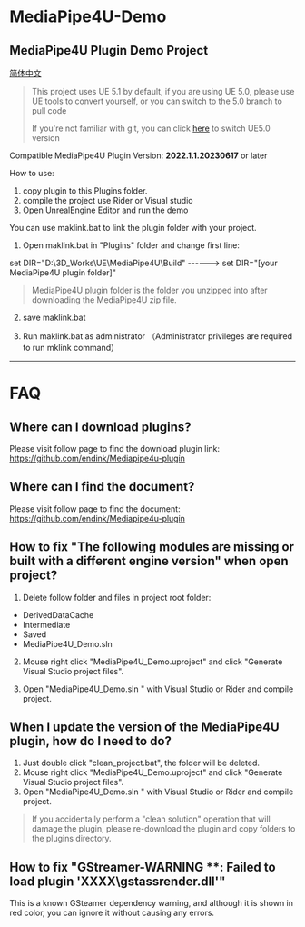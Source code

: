 # MediaPipe4U-Demo
MediaPipe4U Plugin Demo Project   
---
[简体中文](README_CN.md)   

> This project uses UE 5.1 by default, if you are using UE 5.0, please use UE tools to convert yourself, or you can switch to the 5.0 branch to pull code
>   
>  If you're not familiar with git, you can click [here](https://github.com/endink/MediaPipe4U-Demo/tree/UE_5_0) to switch  UE5.0 version

Compatible MediaPipe4U Plugin Version: **2022.1.1.20230617** or later

How to use:

1. copy plugin to this Plugins folder.
2. compile the project use Rider or Visual studio
3. Open UnrealEngine Editor and run the demo


You can use maklink.bat to link the plugin folder with your project. 

1. Open maklink.bat in "Plugins" folder and change first line:

set DIR="D:\3D_Works\UE\MediaPipe4U\Build" ------> set DIR="[your MediaPipe4U plugin folder]"  

> MediaPipe4U plugin folder is the folder you unzipped into after downloading the MediaPipe4U zip file.

2. save maklink.bat   

3. Run maklink.bat as administrator （Administrator privileges are required to run mklink command）

---   


# FAQ

## Where can I download plugins?

Please visit follow page to find the download plugin link:    
https://github.com/endink/Mediapipe4u-plugin


## Where can I find the document?

Please visit follow page to find the document:       
https://github.com/endink/Mediapipe4u-plugin


## How to fix "The following modules are missing or built with a different engine version" when open project?   
1. Delete follow folder and files in project root folder:   
- DerivedDataCache
- Intermediate
- Saved 
- MediaPipe4U_Demo.sln 

2. Mouse right click "MediaPipe4U_Demo.uproject" and click "Generate Visual Studio project files".

3. Open "MediaPipe4U_Demo.sln " with Visual Studio or Rider and compile project.

## When I update the version of the MediaPipe4U plugin, how do I need to do?

1. Just double click "clean_project.bat", the folder will be deleted.
2. Mouse right click "MediaPipe4U_Demo.uproject" and click "Generate Visual Studio project files".
3. Open "MediaPipe4U_Demo.sln " with Visual Studio or Rider and compile project.
   
> If you accidentally perform a "clean solution" operation that will damage the plugin, please re-download the plugin and copy folders to the plugins directory.

## How to fix "GStreamer-WARNING **: Failed to load plugin 'XXXX\gstassrender.dll'"

This is a known GSteamer dependency warning, and although it is shown in red color, you can ignore it without causing any errors.
